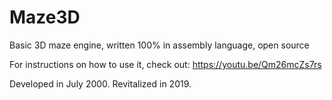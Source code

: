 # Maze3D
Basic 3D maze engine, written 100% in assembly language, open source

For instructions on how to use it, check out: https://youtu.be/Qm26mcZs7rs

Developed in July 2000. Revitalized in 2019.
